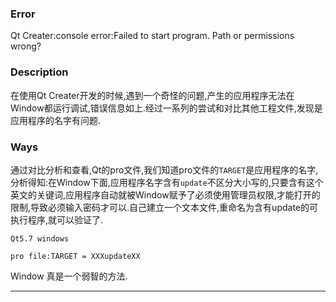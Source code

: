### Error

Qt Creater:console error:Failed to start program. Path or permissions wrong?

### Description

在使用Qt Creater开发的时候,遇到一个奇怪的问题,产生的应用程序无法在Window都运行调试,错误信息如上.经过一系列的尝试和对比其他工程文件,发现是应用程序的名字有问题.

### Ways

通过对比分析和查看,Qt的pro文件,我们知道pro文件的`TARGET`是应用程序的名字,分析得知:在Window下面,应用程序名字含有`update`不区分大小写的,只要含有这个英文的关键词,应用程序自动就被Window赋予了必须使用管理员权限,才能打开的限制,导致必须输入密码才可以.自己建立一个文本文件,重命名为含有update的可执行程序,就可以验证了.

```
Qt5.7 windows 

pro file:TARGET = XXXupdateXX
```

Window 真是一个弱智的方法.

---

